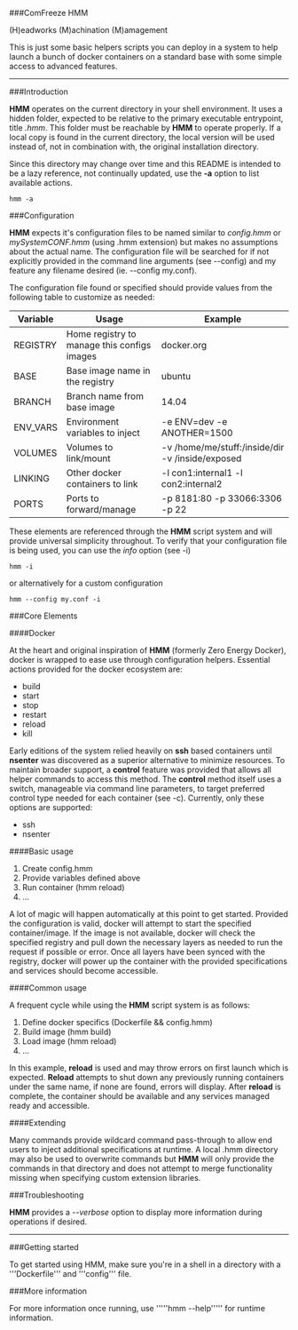 ###ComFreeze HMM

(H)eadworks (M)achination (M)amagement

This is just some basic helpers scripts you can deploy in a system to help launch a bunch of docker containers on a standard base with some simple access to advanced features.

---

###Introduction

**HMM** operates on the current directory in your shell environment.  It uses a hidden folder, expected to be relative to the primary executable entrypoint, title *.hmm*.  This folder must be reachable by **HMM** to operate properly.  If a local copy is found in the current directory, the local version will be used instead of, not in combination with, the original installation directory.

Since this directory may change over time and this README is intended to be a lazy reference, not continually updated, use the **-a** option to list available actions.

```
hmm -a
```

###Configuration

**HMM** expects it's configuration files to be named similar to *config.hmm* or *mySystemCONF.hmm* (using .hmm extension) but makes no assumptions about the actual name.  The configuration file will be searched for if not explicitly provided in the command line arguments (see --config) and my feature any filename desired (ie. --config my.conf).

The configuration file found or specified should provide values from the following table to customize as needed:

Variable      | Usage                                        | Example
------------- | -------------------------------------------- | -------------
 REGISTRY     | Home registry to manage this configs images  | docker.org
 BASE         | Base image name in the registry              | ubuntu
 BRANCH       | Branch name from base image                  | 14.04
 ENV_VARS     | Environment variables to inject              | -e ENV=dev -e ANOTHER=1500
 VOLUMES      | Volumes to link/mount                        | -v /home/me/stuff:/inside/dir -v /inside/exposed
 LINKING      | Other docker containers to link              | -l con1:internal1 -l con2:internal2
 PORTS        | Ports to forward/manage                      | -p 8181:80 -p 33066:3306 -p 22

These elements are referenced through the **HMM** script system and will provide universal simplicity throughout.  To verify that your configuration file is being used, you can use the *info* option (see -i)

```
hmm -i
```

or alternatively for a custom configuration

```
hmm --config my.conf -i
```

###Core Elements

####Docker

At the heart and original inspiration of **HMM** (formerly Zero Energy Docker), docker is wrapped to ease use through configuration helpers.  Essential actions provided for the docker ecosystem are:

* build
* start
* stop
* restart
* reload
* kill

Early editions of the system relied heavily on **ssh** based containers until **nsenter** was discovered as a superior alternative to minimize resources.  To maintain broader support, a **control** feature was provided that allows all helper commands to access this method.  The **control** method itself uses a switch, manageable via command line parameters, to target preferred control type needed for each container (see -c).  Currently, only these options are supported:

* ssh
* nsenter

####Basic usage

1. Create config.hmm
2. Provide variables defined above
3. Run container (hmm reload)
4. ...

A lot of magic will happen automatically at this point to get started.  Provided the configuration is valid, docker will attempt to start the specified container/image.  If the image is not available, docker will check the specified registry and pull down the necessary layers as needed to run the request if possible or error.  Once all layers have been synced with the registry, docker will power up the container with the provided specifications and services should become accessible.

####Common usage

A frequent cycle while using the **HMM** script system is as follows:

1. Define docker specifics (Dockerfile && config.hmm)
2. Build image (hmm build)
3. Load image (hmm reload)
4. ...

In this example, **reload** is used and may throw errors on first launch which is expected.  **Reload** attempts to shut down any previously running containers under the same name, if none are found, errors will display.  After **reload** is complete, the container should be available and any services managed ready and accessible.

####Extending

Many commands provide wildcard command pass-through to allow end users to inject additional specifications at runtime.  A local .hmm directory may also be used to overwrite commands but **HMM** will only provide the commands in that directory and does not attempt to merge functionality missing when specifying custom extension libraries.

###Troubleshooting

**HMM** provides a *--verbose* option to display more information during operations if desired.

---

###Getting started

To get started using HMM, make sure you're in a shell in a directory with a '''Dockerfile''' and '''config''' file.

###More information

For more information once running, use '''''hmm --help''''' for runtime information.
